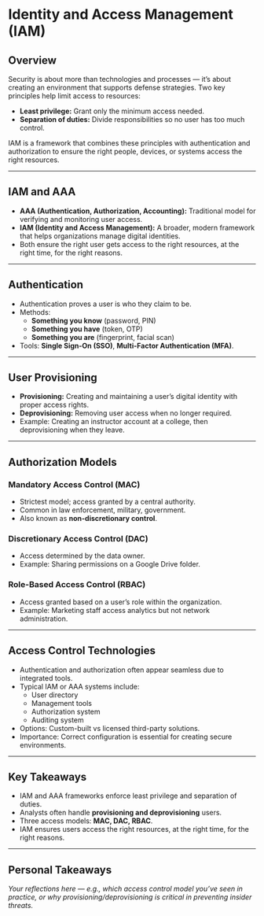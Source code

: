 # Identity and Access Management (IAM)

## Overview
Security is about more than technologies and processes — it’s about creating an environment that supports defense strategies. Two key principles help limit access to resources:  
- **Least privilege:** Grant only the minimum access needed.  
- **Separation of duties:** Divide responsibilities so no user has too much control.  

IAM is a framework that combines these principles with authentication and authorization to ensure the right people, devices, or systems access the right resources.

---

## IAM and AAA
- **AAA (Authentication, Authorization, Accounting):** Traditional model for verifying and monitoring user access.  
- **IAM (Identity and Access Management):** A broader, modern framework that helps organizations manage digital identities.  
- Both ensure the right user gets access to the right resources, at the right time, for the right reasons.  

---

## Authentication
- Authentication proves a user is who they claim to be.  
- Methods:  
  - **Something you know** (password, PIN)  
  - **Something you have** (token, OTP)  
  - **Something you are** (fingerprint, facial scan)  
- Tools: **Single Sign-On (SSO)**, **Multi-Factor Authentication (MFA)**.  

---

## User Provisioning
- **Provisioning:** Creating and maintaining a user’s digital identity with proper access rights.  
- **Deprovisioning:** Removing user access when no longer required.  
- Example: Creating an instructor account at a college, then deprovisioning when they leave.  

---

## Authorization Models

### Mandatory Access Control (MAC)
- Strictest model; access granted by a central authority.  
- Common in law enforcement, military, government.  
- Also known as **non-discretionary control**.  

### Discretionary Access Control (DAC)
- Access determined by the data owner.  
- Example: Sharing permissions on a Google Drive folder.  

### Role-Based Access Control (RBAC)
- Access granted based on a user’s role within the organization.  
- Example: Marketing staff access analytics but not network administration.  

---

## Access Control Technologies
- Authentication and authorization often appear seamless due to integrated tools.  
- Typical IAM or AAA systems include:  
  - User directory  
  - Management tools  
  - Authorization system  
  - Auditing system  
- Options: Custom-built vs licensed third-party solutions.  
- Importance: Correct configuration is essential for creating secure environments.  

---

## Key Takeaways
- IAM and AAA frameworks enforce least privilege and separation of duties.  
- Analysts often handle **provisioning and deprovisioning** users.  
- Three access models: **MAC, DAC, RBAC**.  
- IAM ensures users access the right resources, at the right time, for the right reasons.  

---

## Personal Takeaways
*Your reflections here — e.g., which access control model you’ve seen in practice, or why provisioning/deprovisioning is critical in preventing insider threats.*
